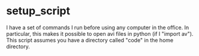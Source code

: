# setup_script
I have a set of commands I run before using any computer in the office. In particular, this makes it possible to open avi files in python (if I "import av").
This script assumes you have a directory called "code" in the home directory.
